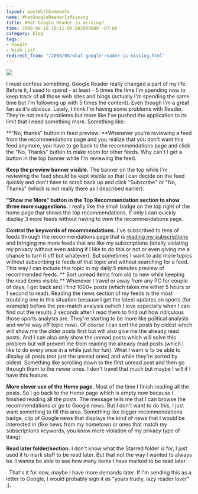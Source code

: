 ```yaml
---
layout: postWithComments
name: WhatGoogleReaderIsMissing
title: What Google Reader is missing?
time: 2008-08-16 10:11:00.002000000 -07:00
category: blog
tags:
- Google
- Wish List
redirect_from: "/2008/08/what-google-reader-is-missing.html"
---
```

<img class="imageOnRight" src="{{ site.imgFolder_blog }}{{ page.name }}/GoogleReaderLogo.jpg">

I must confess something. Google Reader really changed a part of my life. Before it, I used to spend - at least - 5 times the time I'm spending now to keep track of all those web sites and blogs (actually I'm spending the same time but I'm following up with 5 times the content). Even though I'm a great fan as it's obvious. Lately, I think I'm having some problems with Reader. They're not really problems but more like I've pushed the application to its limit that I need something more. Something like:

**&quot;No, thanks&quot; button in feed preview:
**Whenever you're reviewing a feed from the recommendations page and you realize that you don't want this feed anymore, you have to go back to the recommendations page and click the &quot;No, Thanks&quot; button to make room for other feeds. Why can't I get a button in the top banner while I'm reviewing the feed.

**Keep the preview banner visible.**
The banner on the top while I'm reviewing the feed should be kept visible so that I can decide on the feed quickly and don't have to scroll back up and click &quot;Subscribe&quot; or &quot;No, Thanks&quot; (which is not really there as I described earlier).

**&quot;Show me More&quot; button in the Top Recommendation section to show three more suggestions.**
I really like the small badge on the top right of the home page that shows the top recommendations. If only I can quickly display 3 more feeds without having to view the recommendations page.

**Control the keywords of recommendations.**
I've subscribed to tens of feeds through the recommendations page that is [reading my subscriptions](http://www.google.com/support/reader/bin/answer.py?hl=en&amp;answer=80468 "How do feed recommendations work?") and bringing me more feeds that are like my subscriptions (totally violating my privacy without even asking if I like to do this or not or even giving me a chance to turn it off but whatever). But sometimes I want to add more topics without subscribing to feeds of that topic and without searching for a feed. This way I can include this topic in my daily 5 minutes preview of recommended feeds.
**
Sort unread items from old to new while keeping the read items visible.**
Whenever I travel or away from any PC for couple of days, I get back and I find 1000+ posts (which takes me either 5 hours or 1 second to read). Reading the news section of my feeds is the most troubling one in this situation because I get the latest updates on sports (for example) before the pre-match analysis (which I love especially when I can find out the results 2 seconds after I read them to find out how ridiculous those sports analysts are. They're starting to be more like political analysts and we're way off topic now). Of course I can sort the posts by oldest which will show me the older posts first but will also give me the already read posts. And I can also only show the unread posts which will solve this problem but will prevent me from reading the already read posts (which I like to do every once in a while just for fun). What I want is to be able to display all posts (not just the unread ones) and while they're sorted by oldest. Something like scrolling down to the first unread post and then go through them to the newer ones. I don't travel that much but maybe I will if I have this feature.

**More clever use of the Home page.**
Most of the time I finish reading all the posts. So I go back to the Home page which is empty now because I finished reading all the posts. The message tells me that I can browse the recommendations or go to Google news. But I don't want to do this, I just want something to fill this area. Something like bigger recommendations badge, clip of Google news that displays the kind of news that I would be interested in (like news from my hometown or ones that match my subscriptions keywords, you know more violation of my privacy type of thing).

**Read later folder/section.**
I don't know what the Starred folder is for, I just used it to mark stuff to be read later. But that not the way I wanted to always be. I wanna be able to see how many items I have marked to be read later.

&#160; That's it for now, maybe I have more demands later. If I'm sending this as a letter to Google, I would probably sign it as &quot;yours truely, lazy reader lover&quot; :).   